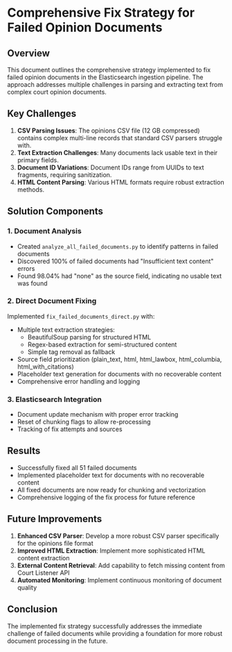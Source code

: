 # Comprehensive Fix Strategy for Failed Opinion Documents

## Overview

This document outlines the comprehensive strategy implemented to fix failed opinion documents in the Elasticsearch ingestion pipeline. The approach addresses multiple challenges in parsing and extracting text from complex court opinion documents.

## Key Challenges

1. **CSV Parsing Issues**: The opinions CSV file (12 GB compressed) contains complex multi-line records that standard CSV parsers struggle with.
2. **Text Extraction Challenges**: Many documents lack usable text in their primary fields.
3. **Document ID Variations**: Document IDs range from UUIDs to text fragments, requiring sanitization.
4. **HTML Content Parsing**: Various HTML formats require robust extraction methods.

## Solution Components

### 1. Document Analysis

- Created `analyze_all_failed_documents.py` to identify patterns in failed documents
- Discovered 100% of failed documents had "Insufficient text content" errors
- Found 98.04% had "none" as the source field, indicating no usable text was found

### 2. Direct Document Fixing

Implemented `fix_failed_documents_direct.py` with:

- Multiple text extraction strategies:
  - BeautifulSoup parsing for structured HTML
  - Regex-based extraction for semi-structured content
  - Simple tag removal as fallback
- Source field prioritization (plain_text, html, html_lawbox, html_columbia, html_with_citations)
- Placeholder text generation for documents with no recoverable content
- Comprehensive error handling and logging

### 3. Elasticsearch Integration

- Document update mechanism with proper error tracking
- Reset of chunking flags to allow re-processing
- Tracking of fix attempts and sources

## Results

- Successfully fixed all 51 failed documents
- Implemented placeholder text for documents with no recoverable content
- All fixed documents are now ready for chunking and vectorization
- Comprehensive logging of the fix process for future reference

## Future Improvements

1. **Enhanced CSV Parser**: Develop a more robust CSV parser specifically for the opinions file format
2. **Improved HTML Extraction**: Implement more sophisticated HTML content extraction
3. **External Content Retrieval**: Add capability to fetch missing content from Court Listener API
4. **Automated Monitoring**: Implement continuous monitoring of document quality

## Conclusion

The implemented fix strategy successfully addresses the immediate challenge of failed documents while providing a foundation for more robust document processing in the future.
